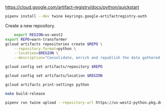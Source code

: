 https://cloud.google.com/artifact-registry/docs/python/quickstart

```bash
pipenv install --dev twine keyrings.google-artifactregistry-auth
```

Create a new repository.

```bash
    export REGION=us-west2
export REPO=warn-transformer
gcloud artifacts repositories create $REPO \
    --repository-format=python \
    --location=$REGION \
    --description="Consolidate, enrich and republish the data gathered by warn-scraper"
```

```bash
gcloud config set artifacts/repository $REPO
```

```bash
gcloud config set artifacts/location $REGION
```

```bash
gcloud artifacts print-settings python
```

```bash
make build-release
```

```bash
pipenv run twine upload --repository-url https://us-west2-python.pkg.dev/big-local-news-267923/warn-transformer/ dist/*
```
